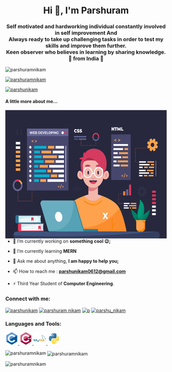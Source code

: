 <h1 align="center">Hi 👋, I'm Parshuram</h1>
<h3 align="center">Self motivated and hardworking individual constantly involved in self improvement And<br />Always ready to take up challenging tasks in order to test my skills and improve them further.<br/>Keen observer who believes in learning by sharing knowledge. <br /> 🚀 from India  🚀</h3>

<p align="left"> <img src="https://komarev.com/ghpvc/?username=parshuramnikam&label=Profile%20views&color=0e75b6&style=flat" alt="parshuramnikam" /> </p>

<p align="left"> <a href="https://github.com/ryo-ma/github-profile-trophy"><img src="https://github-profile-trophy.vercel.app/?username=parshuramnikam" alt="parshuramnikam" /></a> </p>

<p align="left"> <a href="https://twitter.com/parshunikam" target="blank"><img src="https://img.shields.io/twitter/follow/parshunikam?logo=twitter&style=for-the-badge" alt="parshunikam" /></a> </p>

<h4>A little more about me... </h4>

<img align="right" width="600" height="400" src= readmepic.jpg >

- 🔭 I’m currently working on **something cool 😉;**

- 🌱 I’m currently learning **MERN**

- 💬 Ask me about anything, **I am happy to help you;**

- 📫 How to reach me : **parshunikam0612@gmail.com**

-  ⚡ Third Year Student of **Computer Engineering**.


<h3 align="left">Connect with me:</h3>
<p align="left">
<a href="https://twitter.com/parshunikam" target="blank"><img align="center" src="https://cdn.jsdelivr.net/npm/simple-icons@3.0.1/icons/twitter.svg" alt="parshunikam" height="30" width="40" /></a>
<a href="https://linkedin.com/in/parshuram nikam" target="blank"><img align="center" src="https://cdn.jsdelivr.net/npm/simple-icons@3.0.1/icons/linkedin.svg" alt="parshuram nikam" height="30" width="40" /></a>
<a href="https://fb.com/p" target="blank"><img align="center" src="https://cdn.jsdelivr.net/npm/simple-icons@3.0.1/icons/facebook.svg" alt="p" height="30" width="40" /></a>
<a href="https://instagram.com/parshu_nikam" target="blank"><img align="center" src="https://cdn.jsdelivr.net/npm/simple-icons@3.0.1/icons/instagram.svg" alt="parshu_nikam" height="30" width="40" /></a>
</p>

<h3 align="left">Languages and Tools:</h3>
<p align="left"> <a href="https://www.cprogramming.com/" target="_blank"> <img src="https://raw.githubusercontent.com/devicons/devicon/master/icons/c/c-original.svg" alt="c" width="40" height="40"/> </a> <a href="https://www.w3schools.com/cpp/" target="_blank"> <img src="https://raw.githubusercontent.com/devicons/devicon/master/icons/cplusplus/cplusplus-original.svg" alt="cplusplus" width="40" height="40"/> </a> <a href="https://www.mysql.com/" target="_blank"> <img src="https://raw.githubusercontent.com/devicons/devicon/master/icons/mysql/mysql-original-wordmark.svg" alt="mysql" width="40" height="40"/> </a> <a href="https://www.python.org" target="_blank"> <img src="https://raw.githubusercontent.com/devicons/devicon/master/icons/python/python-original.svg" alt="python" width="40" height="40"/> </a> </p>

<p><img align="left" src="https://github-readme-stats.vercel.app/api/top-langs?username=parshuramnikam&show_icons=true&locale=en&layout=compact" alt="parshuramnikam" /></p>

<p>&nbsp;<img align="center" src="https://github-readme-stats.vercel.app/api?username=parshuramnikam&show_icons=true&locale=en" alt="parshuramnikam" /></p>

<p><img align="center" src="https://github-readme-streak-stats.herokuapp.com/?user=parshuramnikam&" alt="parshuramnikam" /></p>
